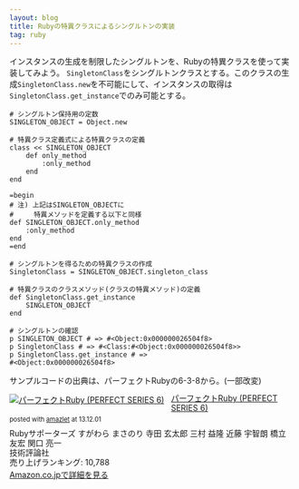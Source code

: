 ```yaml
---
layout: blog
title: Rubyの特異クラスによるシングルトンの実装
tag: ruby
---
```




インスタンスの生成を制限したシングルトンを、Rubyの特異クラスを使って実装してみよう。
`SingletonClass`をシングルトンクラスとする。このクラスの生成`SingletonClass.new`を不可能にして、インスタンスの取得は`SingletonClass.get_instance`でのみ可能とする。

~~~~
# シングルトン保持用の定数
SINGLETON_OBJECT = Object.new

# 特異クラス定義式による特異クラスの定義
class << SINGLETON_OBJECT
	def only_method
		:only_method
	end
end

=begin
# 注) 上記はSINGLETON_OBJECTに
#     特異メソッドを定義する以下と同様
def SINGLETON_OBJECT.only_method
	:only_method
end
=end

# シングルトンを得るための特異クラスの作成
SingletonClass = SINGLETON_OBJECT.singleton_class

# 特異クラスのクラスメソッド(クラスの特異メソッド)の定義
def SingletonClass.get_instance
	SINGLETON_OBJECT
end

# シングルトンの確認
p SINGLETON_OBJECT # => #<Object:0x000000026504f8> 
p SingletonClass # => #<Class:#<Object:0x000000026504f8>>
p SingletonClass.get_instance # => 
#<Object:0x000000026504f8>
~~~~

サンプルコードの出典は、パーフェクトRubyの6-3-8から。(一部改変)

<div class="amazlet-box" style="margin-bottom:0px;"><div class="amazlet-image" style="float:left;margin:0px 12px 1px 0px;"><a href="http://www.amazon.co.jp/exec/obidos/ASIN/4774158798/xmisao-22/ref=nosim/" name="amazletlink" target="_blank"><img src="https://images-fe.ssl-images-amazon.com/images/I/51K0jUf%2BiEL._SL160_.jpg" alt="パーフェクトRuby (PERFECT SERIES 6)" style="border: none;" /></a></div><div class="amazlet-info" style="line-height:120%; margin-bottom: 10px"><div class="amazlet-name" style="margin-bottom:10px;line-height:120%"><a href="http://www.amazon.co.jp/exec/obidos/ASIN/4774158798/xmisao-22/ref=nosim/" name="amazletlink" target="_blank">パーフェクトRuby (PERFECT SERIES 6)</a><div class="amazlet-powered-date" style="font-size:80%;margin-top:5px;line-height:120%">posted with <a href="http://www.amazlet.com/" title="amazlet" target="_blank">amazlet</a> at 13.12.01</div></div><div class="amazlet-detail">Rubyサポーターズ すがわら まさのり 寺田 玄太郎 三村 益隆 近藤 宇智朗 橋立 友宏 関口 亮一 <br />技術評論社 <br />売り上げランキング: 10,788<br /></div><div class="amazlet-sub-info" style="float: left;"><div class="amazlet-link" style="margin-top: 5px"><a href="http://www.amazon.co.jp/exec/obidos/ASIN/4774158798/xmisao-22/ref=nosim/" name="amazletlink" target="_blank">Amazon.co.jpで詳細を見る</a></div></div></div><div class="amazlet-footer" style="clear: left"></div></div>

